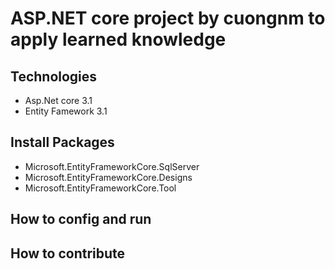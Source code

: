 # ASP.NET core project by cuongnm to apply learned knowledge
## Technologies
- Asp.Net core 3.1
- Entity Famework 3.1 
## Install Packages
- Microsoft.EntityFrameworkCore.SqlServer
- Microsoft.EntityFrameworkCore.Designs
- Microsoft.EntityFrameworkCore.Tool
## How to config and run 
## How to contribute 